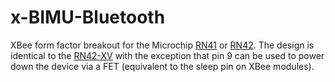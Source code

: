 x-BIMU-Bluetooth
================

XBee form factor breakout for the Microchip [RN41](http://www.microchip.com/wwwproducts/Devices.aspx?product=RN41) or [RN42](http://www.microchip.com/wwwproducts/Devices.aspx?product=RN42).  The design is identical to the [RN42-XV](http://www.microchip.com/wwwproducts/Devices.aspx?product=RN42XV) with the exception that pin 9 can be used to power down the device via a FET (equivalent to the sleep pin on XBee modules).
